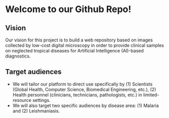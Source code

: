 # Welcome to our Github Repo!

## Vision
Our vision for this project is to build a web repository based on images collected by low-cost digital microscopy in order to provide clinical samples on neglected tropical diseases for Artificial Intelligence (AI)-based diagnostics.

## Target audiences
- We will tailor our platform to direct use specifically by (1) Scientists (Global Health, Computer Science, Biomedical Engineering, etc.), (2) Health personnel (clinicians, technicians, pathologists, etc.) in limited-resource settings.
- We will also target two specific audiences by disease area: (1) Malaria and (2) Leishmaniasis.
